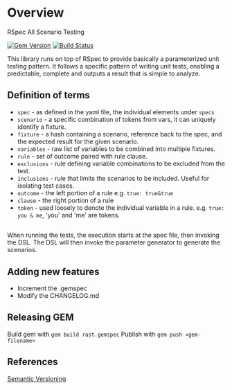 # Overview

RSpec All Scenario Testing

[![Gem Version](https://badge.fury.io/rb/rast.svg)](https://badge.fury.io/rb/rast)
[![Build Status](https://travis-ci.com/roycetech/rast.svg?branch=master)](https://travis-ci.com/roycetech/rast)

This library runs on top of RSpec to provide basically a parameterized unit testing pattern. It follows a specific pattern of writing unit tests, enabling a predictable, complete and outputs a result that is simple to analyze.

## Definition of terms

- `spec` - as defined in the yaml file, the individual elements under `specs`
- `scenario` - a specific combination of tokens from vars, it can uniquely identify a fixture.
- `fixture` - a hash containing a scenario, reference back to the spec, and the expected result for the given scenario.
- `variables` - raw list of variables to be combined into multiple fixtures.
- `rule` - set of outcome paired with rule clause.
- `exclusions` - rule defining variable combinations to be excluded from the test.
- `inclusions` - rule that limits the scenarios to be included. Useful for isolating test cases.
- `outcome` - the left portion of a rule e.g. `true: true&true`
- `clause` - the right portion of a rule
- `token` - used loosely to denote the individual variable in a rule. e.g. `true: you & me`, 'you' and 'me' are tokens.


##

When running the tests, the execution starts at the spec file, then invoking the
DSL. The DSL will then invoke the parameter generator to generate the scenarios.

## Adding new features

- Increment the .gemspec
- Modify the CHANGELOG.md

## Releasing GEM

Build gem with `gem build rast.gemspec`
Publish with `gem push <gem-filename>`


## References

[Semantic Versioning](https://semver.org)
